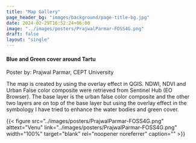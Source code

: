 ```yaml
---
title: "Map Gallery"
page_header_bg: "images/background/page-title-bg.jpg"
date: 2024-02-29T16:52:24+06:00
image: "../images/posters/PrajwalParmar-FOSS4G.png"
draft: false
layout: "single"
---
```


#### Blue and Green cover around Tartu

Poster by: Prajwal Parmar, CEPT University

The map is created by using the overlay effect in QGIS. NDWI, NDVI and Urban False color composite were retrieved from Sentinel Hub (EO Browser). The base layer is the urban false color composite and the other two layers are on top of the base layer but using the overlay effect in the symbology I have tried to enhance the water bodies and green cover.

<!-- {{< figure
    src="../../images/posters/PrajwalPramar-FOSS4G.png"
    alttext="Plan of Tartu, Estonia. Probably 19 century"
    link="https://en.wikipedia.org/wiki/File:Plan_of_Tartu_19_century.jpg"
    width="100%"
    target="blank"
    rel="noopener noreferrer"
    caption="A cropped version of \"Plan of Tartu, Estonia. Probably 19 century\". Original via [**wikipedia.org**](https://et.wikipedia.org/wiki/Tartu_ajalugu) under [CC-BY-SA-2.5](https://creativecommons.org/licenses/by-sa/2.5)"
    >}} -->

{{< figure
    src="../images/posters/PrajwalParmar-FOSS4G.png"
    alttext="Venu"
    link="../images/posters/PrajwalParmar-FOSS4G.png"
    width="100%"
    target="blank"
    rel="noopener noreferrer"
    caption=""
    >}}


